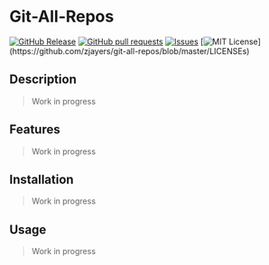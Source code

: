 # Git-All-Repos
[![GitHub Release](https://img.shields.io/github/release/zjayers/git-all-repos.svg?style=flat)]()
[![GitHub pull requests](https://img.shields.io/github/issues-pr/zjayers/git-all-repos.svg?style=flat)]()
[![Issues](https://img.shields.io/github/issues-raw/zjayers/git-all-repos.svg?maxAge=25000)](https://github.com/zjayers/git-all-repos/issues)
[![MIT License](https://img.shields.io/apm/l/atomic-ui.svg?)](https://github.com/zjayers/git-all-repos/blob/master/LICENSEs)

## Description

> Work in progress

## Features

> Work in progress

## Installation

> Work in progress

## Usage

> Work in progress